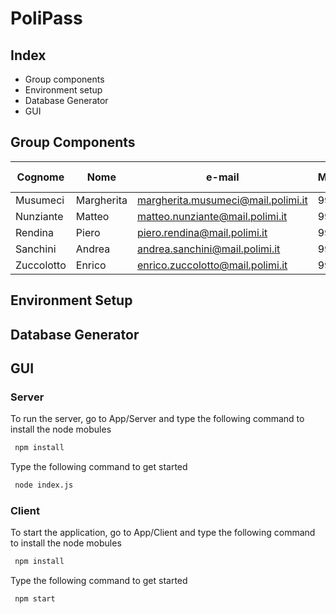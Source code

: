 # PoliPass

## Index

- Group components
- Environment setup 
- Database Generator
- GUI


## Group Components

| Cognome | Nome | e-mail | Matricola | Codice Persona
| ------ | ------ |----- |----- |----- |
| Musumeci | Margherita| margherita.musumeci@mail.polimi.it| 991549| 10600069
| Nunziante |  Matteo| matteo.nunziante@mail.polimi.it | 992518 | 10670132
| Rendina |Piero | piero.rendina@mail.polimi.it  | 991437 | 10629696
| Sanchini |  Andrea | andrea.sanchini@mail.polimi.it | 992072 | 10675541
| Zuccolotto |Enrico | enrico.zuccolotto@mail.polimi.it  | 993209 | 10666354

## Environment Setup

## Database Generator

## GUI 

### Server 
To run the server, go to App/Server and type the following command to install the node mobules

```sh
 npm install
```
Type the following command to get started

```sh
 node index.js 
```
### Client 
To start the application, go to App/Client and type the following command to install the node mobules 

```sh
 npm install
```
Type the following command to get started


```sh
 npm start 
```
